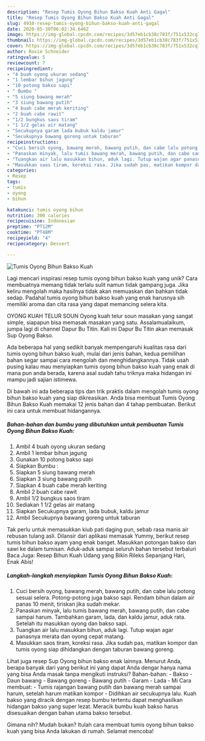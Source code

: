 ```yaml
---
description: "Resep Tumis Oyong Bihun Bakso Kuah Anti Gagal"
title: "Resep Tumis Oyong Bihun Bakso Kuah Anti Gagal"
slug: 4938-resep-tumis-oyong-bihun-bakso-kuah-anti-gagal
date: 2020-05-30T06:02:34.646Z
image: https://img-global.cpcdn.com/recipes/3d57eb1cb38c783f/751x532cq70/tumis-oyong-bihun-bakso-kuah-foto-resep-utama.jpg
thumbnail: https://img-global.cpcdn.com/recipes/3d57eb1cb38c783f/751x532cq70/tumis-oyong-bihun-bakso-kuah-foto-resep-utama.jpg
cover: https://img-global.cpcdn.com/recipes/3d57eb1cb38c783f/751x532cq70/tumis-oyong-bihun-bakso-kuah-foto-resep-utama.jpg
author: Roxie Schneider
ratingvalue: 5
reviewcount: 7
recipeingredient:
- "4 buah oyong ukuran sedang"
- "1 lembar bihun jagung"
- "10 potong bakso sapi"
- " Bumbu "
- "5 siung bawang merah"
- "3 siung bawang putih"
- "4 buah cabe merah keriting"
- "2 buah cabe rawit"
- "1/2 bungkus saos tiram"
- "1 1/2 gelas air matang"
- "Secukupnya garam lada bubuk kaldu jamur"
- "Secukupnya bawang goreng untuk taburan"
recipeinstructions:
- "Cuci bersih oyong, bawang merah, bawang putih, dan cabe lalu potong sesuai selera. Potong-potong juga bakso sapi. Rendam bihun dalam air panas 10 menit, tiriskan jika sudah mekar."
- "Panaskan minyak, lalu tumis bawang merah, bawang putih, dan cabe sampai harum. Tambahkan garam, lada, dan kaldu jamur, aduk rata. Setelah itu masukkan oyong dan bakso sapi."
- "Tuangkan air lalu masukkan bihun, aduk lagi. Tutup wajan agar panasnya merata dan oyong cepat matang."
- "Masukkan saos tiram, koreksi rasa. Jika sudah pas, matikan kompor dan tumis oyong siap dihidangkan dengan taburan bawang goreng."
categories:
- Resep
tags:
- tumis
- oyong
- bihun

katakunci: tumis oyong bihun 
nutrition: 300 calories
recipecuisine: Indonesian
preptime: "PT12M"
cooktime: "PT48M"
recipeyield: "4"
recipecategory: Dessert

---
```



![Tumis Oyong Bihun Bakso Kuah](https://img-global.cpcdn.com/recipes/3d57eb1cb38c783f/751x532cq70/tumis-oyong-bihun-bakso-kuah-foto-resep-utama.jpg)

Lagi mencari inspirasi resep tumis oyong bihun bakso kuah yang unik? Cara membuatnya memang tidak terlalu sulit namun tidak gampang juga. Jika keliru mengolah maka hasilnya tidak akan memuaskan dan bahkan tidak sedap. Padahal tumis oyong bihun bakso kuah yang enak harusnya sih memiliki aroma dan cita rasa yang dapat memancing selera kita.

OYONG KUAH TELUR SOUN Oyong kuah telur soun masakan yang sangat simple, siapapun bisa memasak masakan yang satu. Assalamualaikum, jumpa lagi di channel Dapur Bu Titin. Kali ini Dapur Bu Titin akan memasak Sup Oyong Bakso.

Ada beberapa hal yang sedikit banyak mempengaruhi kualitas rasa dari tumis oyong bihun bakso kuah, mulai dari jenis bahan, kedua pemilihan bahan segar sampai cara mengolah dan menghidangkannya. Tidak usah pusing kalau mau menyiapkan tumis oyong bihun bakso kuah yang enak di mana pun anda berada, karena asal sudah tahu triknya maka hidangan ini mampu jadi sajian istimewa.


Di bawah ini ada beberapa tips dan trik praktis dalam mengolah tumis oyong bihun bakso kuah yang siap dikreasikan. Anda bisa membuat Tumis Oyong Bihun Bakso Kuah memakai 12 jenis bahan dan 4 tahap pembuatan. Berikut ini cara untuk membuat hidangannya.

<!--inarticleads1-->

##### Bahan-bahan dan bumbu yang dibutuhkan untuk pembuatan Tumis Oyong Bihun Bakso Kuah:

1. Ambil 4 buah oyong ukuran sedang
1. Ambil 1 lembar bihun jagung
1. Gunakan 10 potong bakso sapi
1. Siapkan  Bumbu :
1. Siapkan 5 siung bawang merah
1. Siapkan 3 siung bawang putih
1. Siapkan 4 buah cabe merah keriting
1. Ambil 2 buah cabe rawit
1. Ambil 1/2 bungkus saos tiram
1. Sediakan 1 1/2 gelas air matang
1. Siapkan Secukupnya garam, lada bubuk, kaldu jamur
1. Ambil Secukupnya bawang goreng untuk taburan


Tak perlu untuk memasukkan kiub pati daging pun, sebab rasa manis air rebusan tulang asli. Dilansir dari aplikasi memasak Yummy, berikut resep tumis bihun bakso ayam yang enak banget. Masukkan potongan bakso dan sawi ke dalam tumisan. Aduk-aduk sampai seluruh bahan tersebut terbaluri Baca Juga: Resep Bihun Kuah Udang yang Bikin Rileks Sepanjang Hari, Enak Abis! 

<!--inarticleads2-->

##### Langkah-langkah menyiapkan Tumis Oyong Bihun Bakso Kuah:

1. Cuci bersih oyong, bawang merah, bawang putih, dan cabe lalu potong sesuai selera. Potong-potong juga bakso sapi. Rendam bihun dalam air panas 10 menit, tiriskan jika sudah mekar.
1. Panaskan minyak, lalu tumis bawang merah, bawang putih, dan cabe sampai harum. Tambahkan garam, lada, dan kaldu jamur, aduk rata. Setelah itu masukkan oyong dan bakso sapi.
1. Tuangkan air lalu masukkan bihun, aduk lagi. Tutup wajan agar panasnya merata dan oyong cepat matang.
1. Masukkan saos tiram, koreksi rasa. Jika sudah pas, matikan kompor dan tumis oyong siap dihidangkan dengan taburan bawang goreng.


Lihat juga resep Sup Oyong bihun bakso enak lainnya. Menurut Anda, berapa banyak dari yang berikut ini yang dapat Anda dengar hanya nama yang bisa Anda masak tanpa mengikuti instruksi? Bahan-bahan: - Bakso - Daun bawang - Bawang goreng - Bawang putih - Garam - Lada - Mi Cara membuat: - Tumis rajangan bawang putih dan bawang merah sampai harum, setelah harum matikan kompor - Didihkan air secukupnya lalu. Kuah bakso yang diracik dengan resep bumbu tertentu dapat menghasilkan hidangan bakso yang super lezat. Meracik bumbu kuah bakso harus disesuaikan dengan bahan utama bakso tersebut. 

Gimana nih? Mudah bukan? Itulah cara membuat tumis oyong bihun bakso kuah yang bisa Anda lakukan di rumah. Selamat mencoba!
